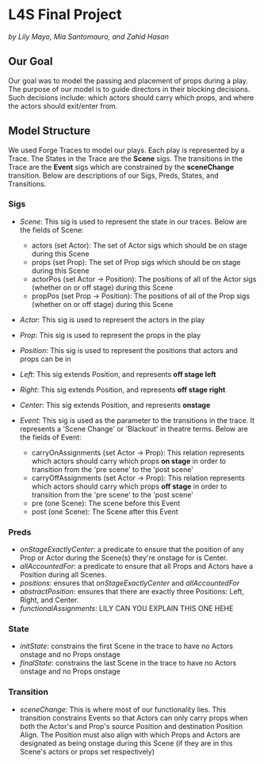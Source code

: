 # L4S Final Project

*by Lily Mayo, Mia Santomauro, and Zahid Hasan*

## Our Goal

Our goal was to model the passing and placement of props during a play. The purpose of our model is to guide directors in their blocking decisions. Such decisions include: which actors should carry which props, and where the actors should exit/enter from.

## Model Structure

We used Forge Traces to model our plays. Each play is represented by a Trace. 
The States in the Trace are the __Scene__ sigs. The transitions in the Trace are the __Event__ sigs which are constrained by the __sceneChange__ transition. Below are descriptions of our Sigs, Preds, States, and Transitions.

### Sigs
+ _Scene_: This sig is used to represent the state in our traces. Below are the fields of Scene:
  - actors (set Actor): The set of Actor sigs which should be on stage during this Scene
  - props (set Prop): The set of Prop sigs which should be on stage during this Scene
  - actorPos (set Actor -> Position): The positions of all of the Actor sigs (whether on or off stage) during this Scene
  - propPos (set Prop -> Position): The positions of all of the Prop sigs (whether on or off stage) during this Scene
  
+ _Actor_: This sig is used to represent the actors in the play

+ _Prop_: This sig is used to represent the props in the play

+ _Position_: This sig is used to represent the positions that actors and props can be in

+ _Left_: This sig extends Position, and represents __off stage left__

+ _Right_: This sig extends Position, and represents __off stage right__

+ _Center_: This sig extends Position, and represents __onstage__

+ _Event_: This sig is used as the parameter to the transitions in the trace. 
It represents a 'Scene Change' or 'Blackout' in theatre terms. Below are the fields of Event:
  - carryOnAssignments (set Actor -> Prop): This relation represents which actors should carry which props __on stage__ in order to transition from the 'pre scene' to the 'post scene'
  - carryOffAssignments (set Actor -> Prop): This relation represents which actors should carry which props __off stage__ in order to transition from the 'pre scene' to the 'post scene'
  - pre (one Scene): The scene before this Event
  - post (one Scene): The Scene after this Event

### Preds
+ _onStageExactlyCenter_: a predicate to ensure that the position of any Prop or Actor during the Scene(s) they're onstage for is Center.
+ _allAccountedFor_: a predicate to ensure that all Props and Actors have a Position during all Scenes.
+ _positions_: ensures that _onStageExactlyCenter_ and _allAccountedFor_
+ _abstractPosition_: ensures that there are exactly three Positions: Left, Right, and Center.
+ _functionalAssignments_: LILY CAN YOU EXPLAIN THIS ONE HEHE

### State
+ _initState_: constrains the first Scene in the trace to have no Actors onstage and no Props onstage
+ _finalState_: constrains the last Scene in the trace to have no Actors onstage and no Props onstage


### Transition
+ _sceneChange_: This is where most of our functionality lies. This transition constrains Events so that Actors can only carry props when both the Actor's and Prop's source Position and destination Position Align. The Position must also align with which Props and Actors are designated as being onstage during this Scene (if they are in this Scene's actors or props set respectively)
